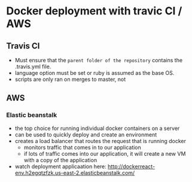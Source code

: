# Docker deployment with travic CI / AWS

## Travis CI

- Must ensure that the `parent folder of the repository` contains the .travis.yml file.
- language option must be set or ruby is assumed as the base OS.
- scripts are only ran on merges to master, not 

## AWS

### Elastic beanstalk
- the top choice for running individual docker containers on a server
- can be used to quickly deploy and create an environment
- creates a load balancer that routes the request that is running docker
    - monitors traffic that comes in to our application
    - if lots of traffic comes into our application, it will create a new VM with a copy of the application   
- watch deployment applicaation here: http://dockerreact-env.h2egqtzfzk.us-east-2.elasticbeanstalk.com/